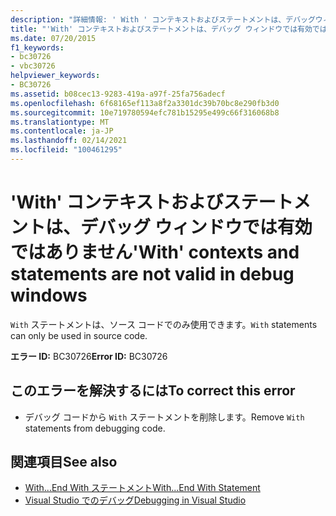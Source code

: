 ```yaml
---
description: "詳細情報: ' With ' コンテキストおよびステートメントは、デバッグウィンドウでは有効ではありません"
title: "'With' コンテキストおよびステートメントは、デバッグ ウィンドウでは有効ではありません"
ms.date: 07/20/2015
f1_keywords:
- bc30726
- vbc30726
helpviewer_keywords:
- BC30726
ms.assetid: b08cec13-9283-419a-a97f-25fa756adecf
ms.openlocfilehash: 6f68165ef113a8f2a3301dc39b70bc8e290fb3d0
ms.sourcegitcommit: 10e719780594efc781b15295e499c66f316068b8
ms.translationtype: MT
ms.contentlocale: ja-JP
ms.lasthandoff: 02/14/2021
ms.locfileid: "100461295"
---
```

# <a name="with-contexts-and-statements-are-not-valid-in-debug-windows"></a><span data-ttu-id="882a3-103">'With' コンテキストおよびステートメントは、デバッグ ウィンドウでは有効ではありません</span><span class="sxs-lookup"><span data-stu-id="882a3-103">'With' contexts and statements are not valid in debug windows</span></span>

<span data-ttu-id="882a3-104">`With` ステートメントは、ソース コードでのみ使用できます。</span><span class="sxs-lookup"><span data-stu-id="882a3-104">`With` statements can only be used in source code.</span></span>  
  
 <span data-ttu-id="882a3-105">**エラー ID:** BC30726</span><span class="sxs-lookup"><span data-stu-id="882a3-105">**Error ID:** BC30726</span></span>  
  
## <a name="to-correct-this-error"></a><span data-ttu-id="882a3-106">このエラーを解決するには</span><span class="sxs-lookup"><span data-stu-id="882a3-106">To correct this error</span></span>  
  
- <span data-ttu-id="882a3-107">デバッグ コードから `With` ステートメントを削除します。</span><span class="sxs-lookup"><span data-stu-id="882a3-107">Remove `With` statements from debugging code.</span></span>  
  
## <a name="see-also"></a><span data-ttu-id="882a3-108">関連項目</span><span class="sxs-lookup"><span data-stu-id="882a3-108">See also</span></span>

- [<span data-ttu-id="882a3-109">With...End With ステートメント</span><span class="sxs-lookup"><span data-stu-id="882a3-109">With...End With Statement</span></span>](../language-reference/statements/with-end-with-statement.md)
- [<span data-ttu-id="882a3-110">Visual Studio でのデバッグ</span><span class="sxs-lookup"><span data-stu-id="882a3-110">Debugging in Visual Studio</span></span>](/visualstudio/debugger/debugger-feature-tour)
